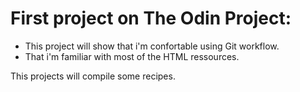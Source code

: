 # First project on The Odin Project:

* This project will show that i'm confortable using Git workflow.
* That i'm familiar with most of the HTML ressources.

This projects will compile some recipes.
